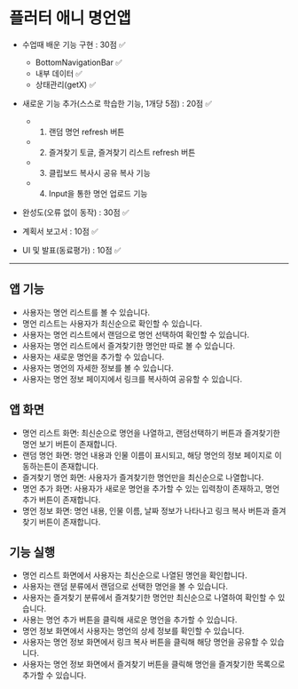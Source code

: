 # 플러터 애니 명언앱

- 수업때 배운 기능 구현 : 30점 ✅

  - BottomNavigationBar ✅
  - 내부 데이터 ✅
  - 상태관리(getX) ✅

- 새로운 기능 추가(스스로 학습한 기능, 1개당 5점) : 20점 ✅

  - 1. 랜덤 명언 refresh 버튼
  - 2. 즐겨찾기 토글, 즐겨찾기 리스트 refresh 버튼
  - 3. 클립보드 복사시 공유 복사 기능
  - 4. Input을 통한 명언 업로드 기능

- 완성도(오류 없이 동작) : 30점 ✅

- 계획서 보고서 : 10점 ✅

- UI 및 발표(동료평가) : 10점 ✅

---

## 앱 기능

- 사용자는 명언 리스트를 볼 수 있습니다.
- 명언 리스트는 사용자가 최신순으로 확인할 수 있습니다.
- 사용자는 명언 리스트에서 랜덤으로 명언 선택하여 확인할 수 있습니다.
- 사용자는 명언 리스트에서 즐겨찾기한 명언만 따로 볼 수 있습니다.
- 사용자는 새로운 명언을 추가할 수 있습니다.
- 사용자는 명언의 자세한 정보를 볼 수 있습니다.
- 사용자는 명언 정보 페이지에서 링크를 복사하여 공유할 수 있습니다.

## 앱 화면

- 명언 리스트 화면: 최신순으로 명언을 나열하고, 랜덤선택하기 버튼과 즐겨찾기한 명언 보기 버튼이 존재합니다.
- 랜덤 명언 화면: 명언 내용과 인물 이름이 표시되고, 해당 명언의 정보 페이지로 이동하는튼이 존재합니다.
- 즐겨찾기 명언 화면: 사용자가 즐겨찾기한 명언만을 최신순으로 나열합니다.
- 명언 추가 화면: 사용자가 새로운 명언을 추가할 수 있는 입력창이 존재하고, 명언 추가 버튼이 존재합니다.
- 명언 정보 화면: 명언 내용, 인물 이름, 날짜 정보가 나타나고 링크 복사 버튼과 즐겨찾기 버튼이 존재합니다.

## 기능 실행

- 명언 리스트 화면에서 사용자는 최신순으로 나열된 명언을 확인합니다.
- 사용자는 랜덤 분류에서 랜덤으로 선택한 명언을 볼 수 있습니다.
- 사용자는 즐겨찾기 분류에서 즐겨찾기한 명언만 최신순으로 나열하여 확인할 수 있습니다.
- 사용는 명언 추가 버튼을 클릭해 새로운 명언을 추가할 수 있습니다.
- 명언 정보 화면에서 사용자는 명언의 상세 정보를 확인할 수 있습니다.
- 사용자는 명언 정보 화면에서 링크 복사 버튼을 클릭해 해당 명언을 공유할 수 있습니다.
- 사용자는 명언 정보 화면에서 즐겨찾기 버튼을 클릭해 명언을 즐겨찾기한 목록으로 추가할 수 있습니다.
